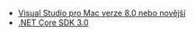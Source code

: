 * [Visual Studio pro Mac verze 8.0 nebo novější](https://visualstudio.microsoft.com/vs/mac/)
* [.NET Core SDK 3.0](https://dotnet.microsoft.com/download/dotnet-core/3.0)
